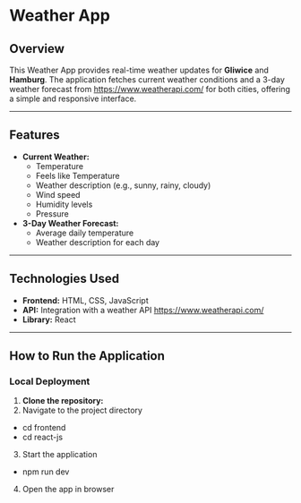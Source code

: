 # Weather App

## Overview
This Weather App provides real-time weather updates for **Gliwice** and **Hamburg**. The application fetches current weather conditions and a 3-day weather forecast from https://www.weatherapi.com/ for both cities, offering a simple and responsive interface.

---

## Features
- **Current Weather:** 
  - Temperature
  - Feels like Temperature
  - Weather description (e.g., sunny, rainy, cloudy)
  - Wind speed
  - Humidity levels
  - Pressure
- **3-Day Weather Forecast:** 
  - Average daily temperature
  - Weather description for each day

---

## Technologies Used
- **Frontend:** HTML, CSS, JavaScript
- **API:** Integration with a weather API https://www.weatherapi.com/
- **Library:** React

---

## How to Run the Application

### Local Deployment
1. **Clone the repository:**
2. Navigate to the project directory
  - cd frontend
  - cd react-js
3. Start the application 
  - npm run dev
4. Open the app in browser

